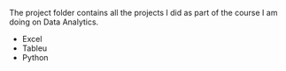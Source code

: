 The project folder contains all the projects I did as part of the course I am doing on Data Analytics.
* Excel
* Tableu
* Python
